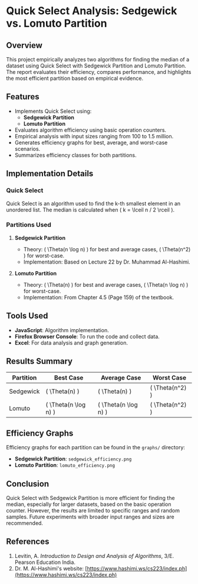 # Quick Select Analysis: Sedgewick vs. Lomuto Partition

## Overview
This project empirically analyzes two algorithms for finding the median of a dataset using Quick Select with Sedgewick Partition and Lomuto Partition. The report evaluates their efficiency, compares performance, and highlights the most efficient partition based on empirical evidence.

## Features
- Implements Quick Select using:
  - **Sedgewick Partition**
  - **Lomuto Partition**
- Evaluates algorithm efficiency using basic operation counters.
- Empirical analysis with input sizes ranging from 100 to 1.5 million.
- Generates efficiency graphs for best, average, and worst-case scenarios.
- Summarizes efficiency classes for both partitions.

## Implementation Details
### Quick Select
Quick Select is an algorithm used to find the k-th smallest element in an unordered list. The median is calculated when \( k = \lceil n / 2 \rceil \).

### Partitions Used
1. **Sedgewick Partition**
   - Theory: \( \Theta(n \log n) \) for best and average cases, \( \Theta(n^2) \) for worst-case.
   - Implementation: Based on Lecture 22 by Dr. Muhammad Al-Hashimi.

2. **Lomuto Partition**
   - Theory: \( \Theta(n) \) for best and average cases, \( \Theta(n \log n) \) for worst-case.
   - Implementation: From Chapter 4.5 (Page 159) of the textbook.

## Tools Used
- **JavaScript**: Algorithm implementation.
- **Firefox Browser Console**: To run the code and collect data.
- **Excel**: For data analysis and graph generation.

## Results Summary
| Partition         | Best Case       | Average Case    | Worst Case      |
|-------------------|-----------------|-----------------|-----------------|
| Sedgewick         | \( \Theta(n) \) | \( \Theta(n) \) | \( \Theta(n^2) \) |
| Lomuto            | \( \Theta(n \log n) \) | \( \Theta(n \log n) \) | \( \Theta(n^2) \) |

## Efficiency Graphs
Efficiency graphs for each partition can be found in the `graphs/` directory:
- **Sedgewick Partition**: `sedgewick_efficiency.png`
- **Lomuto Partition**: `lomuto_efficiency.png`

## Conclusion
Quick Select with Sedgewick Partition is more efficient for finding the median, especially for larger datasets, based on the basic operation counter. However, the results are limited to specific ranges and random samples. Future experiments with broader input ranges and sizes are recommended.

## References
1. Levitin, A. *Introduction to Design and Analysis of Algorithms*, 3/E. Pearson Education India.
2. Dr. M. Al-Hashimi's website: [https://www.hashimi.ws/cs223/index.ph](https://www.hashimi.ws/cs223/index.ph)

